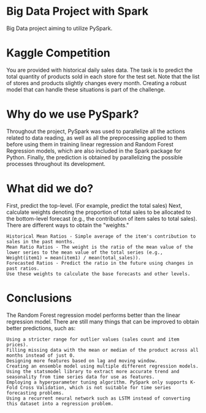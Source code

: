 # Big Data Project with Spark

Big Data project aiming to utilize PySpark.

# Kaggle Competition

You are provided with historical daily sales data. The task is to predict the total quantity of products sold in each store for the test set. Note that the list of stores and products slightly changes every month. Creating a robust model that can handle these situations is part of the challenge.

# Why do we use PySpark?

Throughout the project, PySpark was used to parallelize all the actions related to data reading, as well as all the preprocessing applied to them before using them in training linear regression and Random Forest Regression models, which are also included in the Spark package for Python. Finally, the prediction is obtained by parallelizing the possible processes throughout its development.

# What did we do?

First, predict the top-level. (For example, predict the total sales)
Next, calculate weights denoting the proportion of total sales to be allocated to the bottom-level forecast (e.g., the contribution of item sales to total sales).
There are different ways to obtain the "weights."

    Historical Mean Ratios - Simple average of the item's contribution to sales in the past months.
    Mean Ratio Ratios - The weight is the ratio of the mean value of the lower series to the mean value of the total series (e.g., Weight(item1) = mean(item1) / mean(total_sales)).
    Forecasted Ratios - Predict the ratio in the future using changes in past ratios.
    Use these weights to calculate the base forecasts and other levels.

# Conclusions

The Random Forest regression model performs better than the linear regression model. There are still many things that can be improved to obtain better predictions, such as:

    Using a stricter range for outlier values (sales count and item prices).
    Filling missing data with the mean or median of the product across all months instead of just 0.
    Designing more features based on lag and moving window.
    Creating an ensemble model using multiple different regression models.
    Using the statsmodel library to extract more accurate trend and seasonality from time series data for use as features.
    Employing a hyperparameter tuning algorithm. PySpark only supports K-Fold Cross Validation, which is not suitable for time series forecasting problems.
    Using a recurrent neural network such as LSTM instead of converting this dataset into a regression problem.
